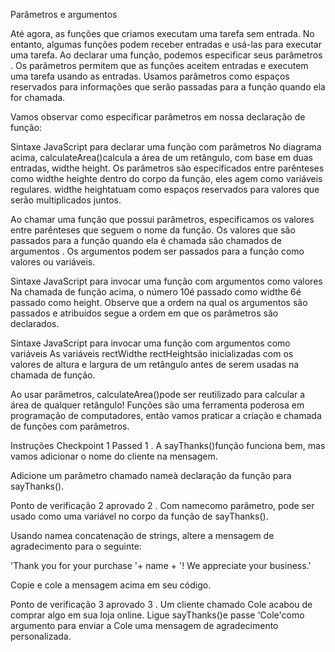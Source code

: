 Parâmetros e argumentos

Até agora, as funções que criamos executam uma tarefa sem entrada. No entanto, algumas funções podem receber entradas e usá-las para executar uma tarefa. Ao declarar uma função, podemos especificar seus parâmetros . Os parâmetros permitem que as funções aceitem entradas e executem uma tarefa usando as entradas. Usamos parâmetros como espaços reservados para informações que serão passadas para a função quando ela for chamada.

Vamos observar como especificar parâmetros em nossa declaração de função:

Sintaxe JavaScript para declarar uma função com parâmetros
No diagrama acima, calculateArea()calcula a área de um retângulo, com base em duas entradas, widthe height. Os parâmetros são especificados entre parênteses como widthe heighte dentro do corpo da função, eles agem como variáveis ​​regulares. widthe heightatuam como espaços reservados para valores que serão multiplicados juntos.

Ao chamar uma função que possui parâmetros, especificamos os valores entre parênteses que seguem o nome da função. Os valores que são passados ​​para a função quando ela é chamada são chamados de argumentos . Os argumentos podem ser passados ​​para a função como valores ou variáveis.

Sintaxe JavaScript para invocar uma função com argumentos como valores
Na chamada de função acima, o número 10é passado como widthe 6é passado como height. Observe que a ordem na qual os argumentos são passados ​​e atribuídos segue a ordem em que os parâmetros são declarados.

Sintaxe JavaScript para invocar uma função com argumentos como variáveis
As variáveis rectWidth​​e rectHeightsão inicializadas com os valores de altura e largura de um retângulo antes de serem usadas na chamada de função.

Ao usar parâmetros, calculateArea()pode ser reutilizado para calcular a área de qualquer retângulo! Funções são uma ferramenta poderosa em programação de computadores, então vamos praticar a criação e chamada de funções com parâmetros.

Instruções
Checkpoint 1 Passed
1 .
A sayThanks()função funciona bem, mas vamos adicionar o nome do cliente na mensagem.

Adicione um parâmetro chamado nameà declaração da função para sayThanks().

Ponto de verificação 2 aprovado
2 .
Com namecomo parâmetro, pode ser usado como uma variável no corpo da função de sayThanks().

Usando namea concatenação de strings, altere a mensagem de agradecimento para o seguinte:

'Thank you for your purchase '+ name + '! We appreciate your business.'

Copie e cole a mensagem acima em seu código.

Ponto de verificação 3 aprovado
3 .
Um cliente chamado Cole acabou de comprar algo em sua loja online. Ligue sayThanks()e passe 'Cole'como argumento para enviar a Cole uma mensagem de agradecimento personalizada.